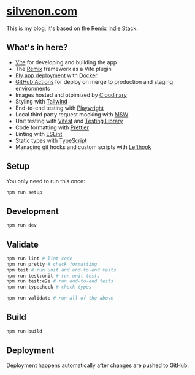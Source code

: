 # [silvenon.com](https://silvenon.com/)

This is my blog, it's based on the [Remix Indie Stack](https://github.com/remix-run/indie-stack).

## What's in here?

- [Vite](https://vitejs.dev/) for developing and building the app
- The [Remix](https://remix.run) framework as a Vite plugin
- [Fly app deployment](https://fly.io) with [Docker](https://www.docker.com/)
- [GitHub Actions](https://github.com/features/actions) for deploy on merge to production and staging environments
- Images hosted and otpimized by [Cloudinary](https://cloudinary.com)
- Styling with [Tailwind](https://tailwindcss.com/)
- End-to-end testing with [Playwright](https://playwright.dev)
- Local third party request mocking with [MSW](https://mswjs.io)
- Unit testing with [Vitest](https://vitest.dev) and [Testing Library](https://testing-library.com)
- Code formatting with [Prettier](https://prettier.io)
- Linting with [ESLint](https://eslint.org)
- Static types with [TypeScript](https://typescriptlang.org)
- Managing git hooks and custom scripts with [Lefthook](https://github.com/evilmartians/lefthook)

## Setup

You only need to run this once:

  ```sh
  npm run setup
  ```

## Development

  ```sh
  npm run dev
  ```

## Validate

  ```sh
  npm run lint # lint code
  npm run pretty # check formatting
  npm test # run unit and end-to-end tests
  npm run test:unit # run unit tests
  npm run test:e2e # run end-to-end tests
  npm run typecheck # check types

  npm run validate # run all of the above
  ```

## Build

  ```sh
  npm run build
  ```

## Deployment

Deployment happens automatically after changes are pushed to GitHub.
